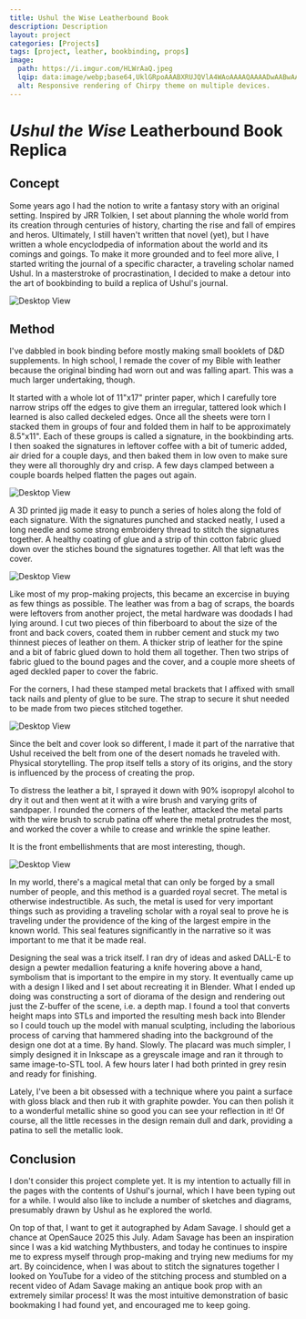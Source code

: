 ```yaml
---
title: Ushul the Wise Leatherbound Book
description: Description
layout: project
categories: [Projects]
tags: [project, leather, bookbinding, props]
image:
  path: https://i.imgur.com/HLWrAaQ.jpeg
  lqip: data:image/webp;base64,UklGRpoAAABXRUJQVlA4WAoAAAAQAAAADwAABwAAQUxQSDIAAAARL0AmbZurmr57yyIiqE8oiG0bejIYEQTgqiDA9vqnsUSI6H+oAERp2HZ65qP/VIAWAFZQOCBCAAAA8AEAnQEqEAAIAAVAfCWkAALp8sF8rgRgAP7o9FDvMCkMde9PK7euH5M1m6VWoDXf2FkP3BqV0ZYbO6NA/VFIAAAA
  alt: Responsive rendering of Chirpy theme on multiple devices.
---
```


# _Ushul the Wise_ Leatherbound Book Replica

## Concept

Some years ago I had the notion to write a fantasy story with an original setting. Inspired by JRR Tolkien, I set about planning the whole world from its creation through centuries of history, charting the rise and fall of empires and heros. Ultimately, I still haven't written that novel (yet), but I have written a whole encyclodpedia of information about the world and its comings and goings. To make it more grounded and to feel more alive, I started writing the journal of a specific character, a traveling scholar named Ushul. In a masterstroke of procrastination, I decided to make a detour into the art of bookbinding to build a replica of Ushul's journal.

![Desktop View](/projects/ushul-the-wise/front_a.jpg)

## Method

I've dabbled in book binding before mostly making small booklets of D&D supplements. In high school, I remade the cover of my Bible with leather because the original binding had worn out and was falling apart. This was a much larger undertaking, though.

It started with a whole lot of 11"x17" printer paper, which I carefully tore narrow strips off the edges to give them an irregular, tattered look which I learned is also called deckeled edges. Once all the sheets were torn I stacked them in groups of four and folded them in half to be approximately 8.5"x11". Each of these groups is called a signature, in the bookbinding arts. I then soaked the signatures in leftover coffee with a bit of tumeric added, air dried for a couple days, and then baked them in low oven to make sure they were all thoroughly dry and crisp. A few days clamped between a couple boards helped flatten the pages out again.

![Desktop View](/projects/ushul-the-wise/inside.jpg)

A 3D printed jig made it easy to punch a series of holes along the fold of each signature. With the signatures punched and stacked neatly, I used a long needle and some strong embroidery thread to stitch the signatures together. A healthy coating of glue and a strip of thin cotton fabric glued down over the stiches bound the signatures together. All that left was the cover.

![Desktop View](/projects/ushul-the-wise/front_b.jpg)

Like most of my prop-making projects, this became an excercise in buying as few things as possible. The leather was from a bag of scraps, the boards were leftovers from another project, the metal hardware was doodads I had lying around. I cut two pieces of thin fiberboard to about the size of the front and back covers, coated them in rubber cement and stuck my two thinnest pieces of leather on them. A thicker strip of leather for the spine and a bit of fabric glued down to hold them all together. Then two strips of fabric glued to the bound pages and the cover, and a couple more sheets of aged deckled paper to cover the fabric.

For the corners, I had these stamped metal brackets that I affixed with small tack nails and plenty of glue to be sure. The strap to secure it shut needed to be made from two pieces stitched together.

![Desktop View](/projects/ushul-the-wise/back.jpg)

Since the belt and cover look so different, I made it part of the narrative that Ushul received the belt from one of the desert nomads he traveled with. Physical storytelling. The prop itself tells a story of its origins, and the story is influenced by the process of creating the prop.

To distress the leather a bit, I sprayed it down with 90% isopropyl alcohol to dry it out and then went at it with a wire brush and varying grits of sandpaper. I rounded the corners of the leather, attacked the metal parts with the wire brush to scrub patina off where the metal protrudes the most, and worked the cover a while to crease and wrinkle the spine leather.

It is the front embellishments that are most interesting, though.

![Desktop View](/projects/ushul-the-wise/front_a.jpg)

In my world, there's a magical metal that can only be forged by a small number of people, and this method is a guarded royal secret. The metal is otherwise indestructible. As such, the metal is used for very important things such as providing a traveling scholar with a royal seal to prove he is traveling under the providence of the king of the largest empire in the known world. This seal features significantly in the narrative so it was important to me that it be made real.

Designing the seal was a trick itself. I ran dry of ideas and asked DALL-E to design a pewter medallion featuring a knife hovering above a hand, symbolism that is important to the empire in my story. It eventually came up with a design I liked and I set about recreating it in Blender. What I ended up doing was constructing a sort of diorama of the design and rendering out just the Z-buffer of the scene, i.e. a depth map. I found a tool that converts height maps into STLs and imported the resulting mesh back into Blender so I could touch up the model with manual sculpting, including the laborious process of carving that hammered shading into the background of the design one dot at a time. By hand. Slowly. The placard was much simpler, I simply designed it in Inkscape as a greyscale image and ran it through to same image-to-STL tool. A few hours later I had both printed in grey resin and ready for finishing.

Lately, I've been a bit obsessed with a technique where you paint a surface with gloss black and then rub it with graphite powder. You can then polish it to a wonderful metallic shine so good you can see your reflection in it! Of course, all the little recesses in the design remain dull and dark, providing a patina to sell the metallic look.

## Conclusion

I don't consider this project complete yet. It is my intention to actually fill in the pages with the contents of Ushul's journal, which I have been typing out for a while. I would also like to include a number of sketches and diagrams, presumably drawn by Ushul as he explored the world.

On top of that, I want to get it autographed by Adam Savage. I should get a chance at OpenSauce 2025 this July. Adam Savage has been an inspiration since I was a kid watching Mythbusters, and today he continues to inspire me to express myself through prop-making and trying new mediums for my art. By coincidence, when I was about to stitch the signatures together I looked on YouTube for a video of the stitching process and stumbled on a recent video of Adam Savage making an antique book prop with an extremely similar process! It was the most intuitive demonstration of basic bookmaking I had found yet, and encouraged me to keep going.